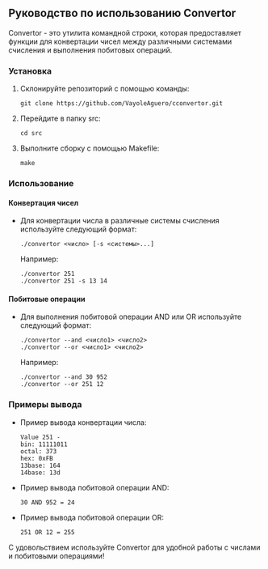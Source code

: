 ## Руководство по использованию Convertor

Convertor - это утилита командной строки, которая предоставляет функции для конвертации чисел между различными системами счисления и выполнения побитовых операций.

### Установка

1. Склонируйте репозиторий с помощью команды:
   ```
   git clone https://github.com/VayoleAguero/cconvertor.git

   ```

2. Перейдите в папку src:
   ```
   cd src
   ```

3. Выполните сборку с помощью Makefile:
   ```
   make
   ```

### Использование

#### Конвертация чисел
- Для конвертации числа в различные системы счисления используйте следующий формат:
  ```
  ./convertor <число> [-s <системы>...]
  ```
  Например:
  ```
  ./convertor 251
  ./convertor 251 -s 13 14
  ```

#### Побитовые операции
- Для выполнения побитовой операции AND или OR используйте следующий формат:
  ```
  ./convertor --and <число1> <число2>
  ./convertor --or <число1> <число2>
  ```
  Например:
  ```
  ./convertor --and 30 952
  ./convertor --or 251 12
  ```

### Примеры вывода

- Пример вывода конвертации числа:
  ```
  Value 251 -
  bin: 11111011
  octal: 373
  hex: 0xFB
  13base: 164
  14base: 13d
  ```

- Пример вывода побитовой операции AND:
  ```
  30 AND 952 = 24
  ```

- Пример вывода побитовой операции OR:
  ```
  251 OR 12 = 255
  ```

С удовольствием используйте Convertor для удобной работы с числами и побитовыми операциями!
